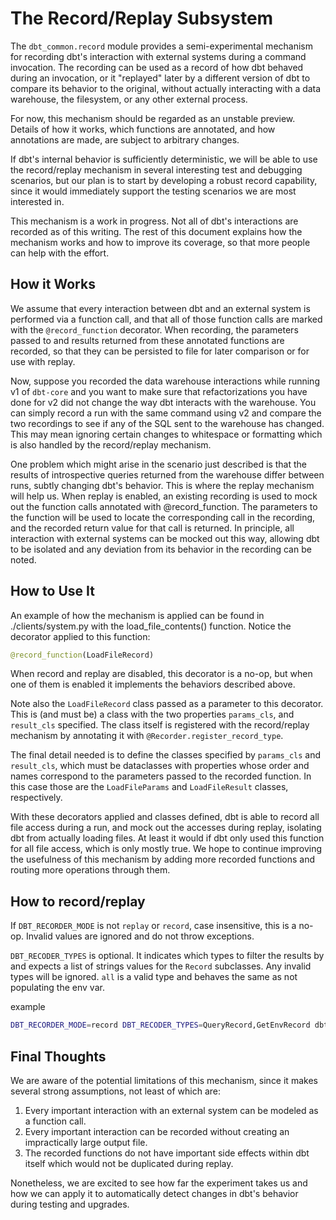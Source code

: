 # The Record/Replay Subsystem
The `dbt_common.record` module provides a semi-experimental mechanism for recording dbt's interaction with external systems during a command invocation. The recording can be used as a record of how dbt behaved during an invocation, or it "replayed" later by a different version of dbt to compare its behavior to the original, without actually interacting with a data warehouse, the filesystem, or any other external process.

For now, this mechanism should be regarded as an unstable preview. Details of how it works, which functions are annotated, and how annotations are made, are subject to arbitrary changes.

If dbt's internal behavior is sufficiently deterministic, we will be able to use the record/replay mechanism in several interesting test and debugging scenarios, but our plan is to start by developing a robust record capability, since it would immediately support the testing scenarios we are most interested in. 

This mechanism is a work in progress. Not all of dbt's interactions are recorded as of this writing. The rest of this document explains how the mechanism works and how to improve its coverage, so that more people can help with the effort.
  

## How it Works
  
We assume that every interaction between dbt and an external system is performed via a function call, and that all of those function calls are marked with the `@record_function` decorator. When recording, the parameters passed to and results returned from these annotated functions are recorded, so that they can be persisted to file for later comparison or for use with replay.
  
Now, suppose you recorded the data warehouse interactions while running v1 of `dbt-core` and you want to make sure that refactorizations you have done for v2 did not change the way dbt interacts with the warehouse. You can simply record a run with the same command using v2 and compare the two recordings to see if any of the SQL sent to the warehouse has changed. This may mean ignoring certain changes to whitespace or formatting which is also handled by the record/replay mechanism.
  
One problem which might arise in the scenario just described is that the results of introspective queries returned from the warehouse differ between runs, subtly changing dbt's behavior. This is where the replay mechanism will help us. When replay is enabled, an existing recording is used to mock out the function calls annotated with @record_function. The parameters to the function will be used to locate the corresponding call in the recording, and the recorded return value for that call is returned. In principle, all interaction with external systems can be mocked out this way, allowing dbt to be isolated and any deviation from its behavior in the recording can be noted.
  
## How to Use It
  
An example of how the mechanism is applied can be found in ./clients/system.py with the load_file_contents() function. Notice the decorator applied to this function:
```python
@record_function(LoadFileRecord)
```
When record and replay are disabled, this decorator is a no-op, but when one of them is enabled it implements the behaviors described above.  
  
Note also the `LoadFileRecord` class passed as a parameter to this decorator. This is (and must be) a class with the two properties `params_cls`, and `result_cls` specified. The class itself is registered with the record/replay mechanism by annotating it with `@Recorder.register_record_type`.  
  
The final detail needed is to define the classes specified by `params_cls` and `result_cls`, which must be dataclasses with properties whose order and names correspond to the parameters passed to the recorded function. In this case those are the `LoadFileParams` and `LoadFileResult` classes, respectively.

With these decorators applied and classes defined, dbt is able to record all file access during a run, and mock out the accesses during replay, isolating dbt from actually loading files. At least it would if dbt only used this function for all file access, which is only mostly true. We hope to continue improving the usefulness of this mechanism by adding more recorded functions and routing more operations through them.

## How to record/replay
If `DBT_RECORDER_MODE` is not `replay` or `record`, case insensitive, this is a no-op.  Invalid values are ignored and do not throw exceptions.

`DBT_RECODER_TYPES` is optional.  It indicates which types to filter the results by and expects a list of strings values for the `Record` subclasses.  Any invalid types will be ignored.  `all` is a valid type and behaves the same as not populating the env var.

example

```bash
DBT_RECORDER_MODE=record DBT_RECODER_TYPES=QueryRecord,GetEnvRecord dbt run
```

## Final Thoughts
  
We are aware of the potential limitations of this mechanism, since it makes several strong assumptions, not least of which are:
  
1. Every important interaction with an external system can be modeled as a function call.  
2. Every important interaction can be recorded without creating an impractically large output file.  
3. The recorded functions do not have important side effects within dbt itself which would not be duplicated during replay.

Nonetheless, we are excited to see how far the experiment takes us and how we can apply it to automatically detect changes in dbt's behavior during testing and upgrades.
